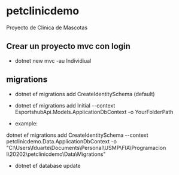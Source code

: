 # petclinicdemo
Proyecto de Clinica de Mascotas

## Crear un proyecto mvc con login

- dotnet new mvc -au Individiual


## migrations 

- dotnet ef migrations add CreateIdentitySchema (default)
- dotnet ef migrations add Initial --context EsportshubApi.Models.ApplicationDbContext -o YourFolderPath

- example:

dotnet ef migrations add CreateIdentitySchema --context petclinicdemo.Data.ApplicationDbContext -o "C:\Users\fduarte\Documents\Personal\USMP\FIA\Programacion I\20202\petclinicdemo\Data\Migrations"

- dotnet ef database update

